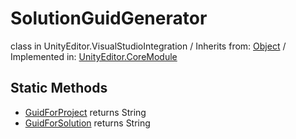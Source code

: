 # SolutionGuidGenerator
class in UnityEditor.VisualStudioIntegration
 / Inherits from: <a href="https://docs.unity3d.com/6000.0/Documentation/ScriptReference/Object.html" target="_blank">Object</a> / Implemented in: <a href="https://docs.unity3d.com/6000.0/Documentation/ScriptReference/UnityEditor.CoreModule.html" target="_blank">UnityEditor.CoreModule</a>
## Static Methods
- <a href="https://docs.unity3d.com/6000.0/Documentation/ScriptReference/SolutionGuidGenerator.GuidForProject.html" target="_blank">GuidForProject</a> returns String
- <a href="https://docs.unity3d.com/6000.0/Documentation/ScriptReference/SolutionGuidGenerator.GuidForSolution.html" target="_blank">GuidForSolution</a> returns String
